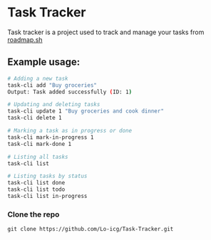 # Task Tracker
Task tracker is a project used to track and manage your tasks from [roadmap.sh](https://roadmap.sh/projects/task-tracker)
## Example usage:
```bash
# Adding a new task
task-cli add "Buy groceries"
Output: Task added successfully (ID: 1)

# Updating and deleting tasks  
task-cli update 1 "Buy groceries and cook dinner"
task-cli delete 1

# Marking a task as in progress or done
task-cli mark-in-progress 1
task-cli mark-done 1

# Listing all tasks
task-cli list

# Listing tasks by status
task-cli list done
task-cli list todo
task-cli list in-progress
```
### Clone the repo
```
git clone https://github.com/Lo-icg/Task-Tracker.git
```
